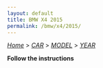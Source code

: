 ```yaml
---
layout: default
title: BMW X4 2015
permalink: /bmw/x4/2015/
---
```

[*Home*](/) > [*CAR*](/car/) > [*MODEL*](/car/model/) > [*YEAR*](/car/model/year/)

**Follow the instructions**